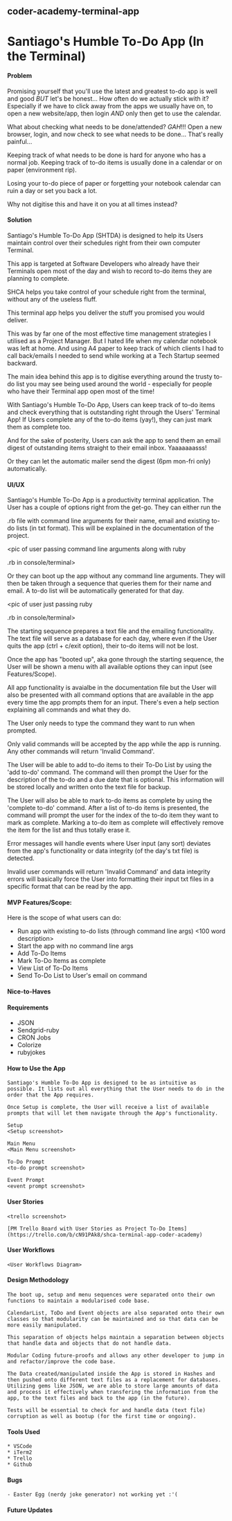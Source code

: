 ## coder-academy-terminal-app

# Santiago's Humble To-Do App (In the Terminal)

#### Problem
  Promising yourself that you'll use the latest and greatest to-do app is well and good *BUT* let's be honest...
  How often do we actually stick with it? Especially if we have to click away from the apps we usually have on, to open a new website/app, then login *AND* only then get to use the calendar.

  What about checking what needs to be done/attended?
  *GAH*!!! Open a new browser, login, and now check to see what needs to be done...
  That's really painful...

  Keeping track of what needs to be done is hard for anyone who has a normal job. Keeping track of to-do items is usually done in a calendar or on paper (environment rip).

  Losing your to-do piece of paper or forgetting your notebook calendar can ruin a day or set you back a lot.

  Why not digitise this and have it on you at all times instead?

#### Solution
  Santiago's Humble To-Do App (SHTDA) is designed to help its Users maintain control over their schedules right from their own computer Terminal.

  This app is targeted at Software Developers who already have their Terminals open most of the day and wish to record to-do items they are planning to complete.

  SHCA helps you take control of your schedule right from the terminal, without any of the useless fluff.

  This terminal app helps you deliver the stuff you promised you would deliver.

  This was by far one of the most effective time management strategies I utilised as a Project Manager. But I hated life when my calendar notebook was left at home. And using A4 paper to keep track of which clients I had to call back/emails I needed to send while working at a Tech Startup seemed backward.

  The main idea behind this app is to digitise everything around the trusty to-do list you may see being used around the world - especially for people who have their Terminal app open most of the time!

  With Santiago's Humble To-Do App, Users can keep track of to-do items and check everything that is outstanding right through the Users' Terminal App!
  If Users complete any of the to-do items (yay!), they can just mark them as complete too.

  And for the sake of posterity, Users can ask the app to send them an email digest of outstanding items straight to their email inbox. Yaaaaaaasss!

  Or they can let the automatic mailer send the digest (6pm mon-fri only) automatically.

#### UI/UX
  Santiago's Humble To-Do App is a productivity terminal application.
  The User has a couple of options right from the get-go. They can either run the <main file>.rb file with command line arguments for their name, email and existing to-do lists (in txt format).
  This will be explained in the documentation of the project.

  <pic of user passing command line arguments along with ruby <main file>.rb in console/terminal>

  Or they can boot up the app without any command line arguments. They will then be taken through a sequence that queries them for their name and email. A to-do list will be automatically generated for that day.

  <pic of user just passing ruby <main file>.rb in console/terminal>

  The starting sequence prepares a text file and the emailing functionality. The text file will serve as a database for each day, where even if the User quits the app (ctrl + c/exit option), their to-do items will not be lost.

  Once the app has "booted up", aka gone through the starting sequence, the User will be shown a menu with all available options they can input (see Features/Scope).

  All app functionality is avaialbe in the documentation file but the User will also be presented with all command options that are available in the app every time the app prompts them for an input. There's even a help section explaining all commands and what they do.

  <pic of menu options>

  The User only needs to type the command they want to run when prompted.

  Only valid commands will be accepted by the app while the app is running. Any other commands will return 'Invalid Command'.

  The User will be able to add to-do items to their To-Do List by using the 'add to-do' command. The command will then prompt the User for the description of the to-do and a due date that is optional. This information will be stored locally and written onto the text file for backup.

  The User will also be able to mark to-do items as complete by using the 'complete to-do' command. After a list of to-do items is presented, the command will prompt the user for the index of the to-do item they want to mark as complete. Marking a to-do item as complete will effectively remove the item for the list and thus totally erase it.

  Error messages will handle events where User input (any sort) deviates from the app's functionality or data integrity (of the day's txt file) is detected.


  Invalid user commands will return 'Invalid Command' and data integrity errors will basically force the User into formatting their input txt files in a specific format that can be read by the app.




#### MVP Features/Scope:
  Here is the scope of what users can do:
  * Run app with existing to-do lists (through command line args)
    <100 word description>
  * Start the app with no command line args
  * Add To-Do Items
  * Mark To-Do Items as complete
  * View List of To-Do Items
  * Send To-Do List to User's email on command


#### Nice-to-Haves


#### Requirements
  * JSON
  * Sendgrid-ruby
  * CRON Jobs
  * Colorize
  * rubyjokes

#### How to Use the App
    Santiago's Humble To-Do App is designed to be as intuitive as possible. It lists out all everything that the User needs to do in the order that the App requires.

    Once Setup is complete, the User will receive a list of available prompts that will let them navigate through the App's functionality.

    Setup
    <Setup screenshot>

    Main Menu
    <Main Menu screenshot>

    To-Do Prompt
    <to-do prompt screenshot>

    Event Prompt
    <event prompt screenshot>


#### User Stories
    <trello screenshot>

    [PM Trello Board with User Stories as Project To-Do Items](https://trello.com/b/cN91PAk8/shca-terminal-app-coder-academy)

#### User Workflows
    <User Workflows Diagram>

#### Design Methodology
    The boot up, setup and menu sequences were separated onto their own functions to maintain a modularised code base.

    CalendarList, ToDo and Event objects are also separated onto their own classes so that modularity can be maintained and so that data can be more easily manipulated.

    This separation of objects helps maintain a separation between objects that handle data and objects that do not handle data.

    Modular Coding future-proofs and allows any other developer to jump in and refactor/improve the code base.

    The Data created/manipulated inside the App is stored in Hashes and then pushed onto different text files as a replacement for databases. Utilizing gems like JSON, we are able to store large amounts of data and process it effectively when transfering the information from the app, to the text files and back to the app (in the future).

    Tests will be essential to check for and handle data (text file) corruption as well as bootup (for the first time or ongoing).

#### Tools Used
    * VSCode
    * iTerm2
    * Trello
    * Github

#### Bugs
    - Easter Egg (nerdy joke generator) not working yet :'(

#### Future Updates
